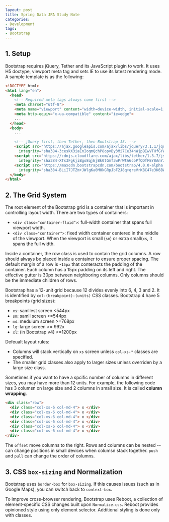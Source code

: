 ```yaml
---
layout: post
title: Spring Data JPA Study Note
categories:
- Development
tags:
- Bootstrap
---
```


## 1. Setup
Bootstrap requires jQuery, Tether and its JavaScript plugin to work. It uses H5 doctype, viewport meta tag and sets IE to use its latest rendering mode. A sample template is as the following: 

```html
<!DOCTYPE html>
<html lang="en">
  <head>
    <!-- Required meta tags always come first -->
    <meta charset="utf-8">
    <meta name="viewport" content="width=device-width, initial-scale=1, shrink-to-fit=no">
    <meta http-equiv="x-ua-compatible" content="ie=edge">
    ...
  </head>
  <body>
    ...

    <!-- jQuery first, then Tether, then Bootstrap JS. -->
    <script src="https://ajax.googleapis.com/ajax/libs/jquery/3.1.1/jquery.min.js"
      integrity="sha384-3ceskX3iaEnIogmQchP8opvBy3Mi7Ce34nWjpBIwVTHfGYWQS9jwHDVRnpKKHJg7" crossorigin="anonymous"></script>
    <script src="https://cdnjs.cloudflare.com/ajax/libs/tether/1.3.7/js/tether.min.js"
      integrity="sha384-XTs3FgkjiBgo8qjEjBk0tGmf3wPrWtA6coPfQDfFEY8AnYJwjalXCiosYRBIBZX8" crossorigin="anonymous"></script>
    <script src="https://maxcdn.bootstrapcdn.com/bootstrap/4.0.0-alpha.5/js/bootstrap.min.js"
      integrity="sha384-BLiI7JTZm+JWlgKa0M0kGRpJbF2J8q+qreVrKBC47e3K6BW78kGLrCkeRX6I9RoK" crossorigin="anonymous"></script>
  </body>
</html>
```

## 2. The Grid System
The root element of the Bootstrap grid is a container that is important in controlling layout width. There are two types of containers: 
* `<div class=”container-fluid”>`: full-width container that spans full viewport width.
* `<div class="container">`: fixed width container centered in the middle of the viewport. When the viewport is small (`sm`) or extra small(`xs`, it spans the full width. 

Inside a container, the row class is used to contain the grid columns. A row should always be placed inside a container to ensure proper spacing. The default margin of a row is -`15px` that conteracts the padding of the container. Each column has a 15px padding on its left and right. The effective gutter is 30px between neighboring columns. Only columns should be the immediate children of rows.  

Bootstrap has a 12-unit grid because 12 divides evenly into 6, 4, 3 and 2. It is identified by `col-(breakpoint)-(units)` CSS classes. Bootstrap 4 have 5 breakpoints (grid sizes): 
* `xs`: samllest screen <544px
* `sm`: samll screen >=544px
* `md`: meduium screen >=768px
* `lg`: large screen >= 992x
* `xl`: (in Bootstrap v4) >=1200px

Defeualt layout rules:
* Columns will stack vertically on `xs` screen unless `col-xs-*` classes are specified. 
* The smaller grid classes also apply to larger sizes unless overriden by a large size class. 

Sometimes if you want to have a spcific number of columns in different sizes, you may have more than 12 units. For example, the following code has 3 columsn on large size and 2 columns in small size. It is called **column wrapping**. 

```html
<div class="row"> 
  <div class="col-xs-6 col-md-4"> x </div> 
  <div class="col-xs-6 col-md-4"> x </div> 
  <div class="col-xs-6 col-md-4"> x </div> 
  <div class="col-xs-6 col-md-4"> x </div> 
  <div class="col-xs-6 col-md-4"> x </div> 
  <div class="col-xs-6 col-md-4"> x </div> 
</div>
```

The `offset` move columns to the right. Rows and columns can be nested -- can change positions in small devices when columsn stack together. `push` and `pull` can change the order of columns. 

## 3. CSS `box-sizing` and Normalization
Bootstrap uses `border-box` for `box-sizing`. If this causes issues (such as in Google Maps), you can switch back to `context-box`. 

To improve cross-browser rendering, Bootstrap uses Reboot, a collection of element-specific CSS changes built upon `Normalize.css`. Reboot provides opinioned style using only element selector. Additional styling is done only with classes. 